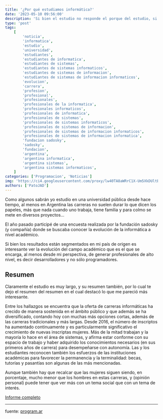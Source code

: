 ```yaml
---
title: '¿Por qué estudiamos informática?'
date: '2023-05-10 09:56:00'
description: 'Si bien el estudio no responde el porque del estudio, si nos da una idea de la evolucion que esta teniendo la informatica en las universidades'
type: 'post'
tags:
    [
        'noticia',
        'informatica',
        'estudio',
        'universidad',
        'estudiantes',
        'estudiantes de informatica',
        'estudiantes de sistemas',
        'estudiantes de sistemas informaticos',
        'estudiantes de sistemas de informacion',
        'estudiantes de sistemas de informacion informaticos',
        'evolucion',
        'carrera',
        'profesion',
        'profesional',
        'profesionales',
        'profesionales de la informatica',
        'profesionales informaticos',
        'profesionales de informatica',
        'profesionales de sistemas',
        'profesionales de sistemas informaticos',
        'profesionales de sistemas de informacion',
        'profesionales de sistemas de informacion informaticos',
        'profesionales de sistemas de informacion informatica',
        'fundacion sadosky',
        'sadosky',
        'fundacion',
        'argentina',
        'argentina informatica',
        'argentina sistemas',
        'argentina sistemas informaticos',
    ]
categories: ['Programacion', 'Noticias']
img: 'https://ci4.googleusercontent.com/proxy/lw40TA8aWRrC1X-Um5XkDUltBS5elmANxeg5FMAmkQajJuq1R7_SKHmOt0LLAqg58F0EkEEuCek6lH7aMOz82HqXOz5VLVgDAP5KxWKATaA20fANiMVKtDOgn0suU2_dWEIoOwIfA7iXwtYS4zOkcDVl6HYcZXaONruIEouy4Eni_H9BsVwkZpfUEQYsKjomTm6dM0aY9Q=s0-d-e1-ft#https://47213.asset.dattanet.com/storage/picture/58d2b3bddad73a5478386058/6436f50e072b6f8ae9f65053/img/6436f3c0a6137cc7180ec4f0.png'
authors: ['PatoJAD']
---
```


Como algunos sabrán yo estudio en una universidad pública desde hace tiempo, al menos en Argentina las carreras no suelen durar lo que dicen los papeles, más que nada cuando uno trabaja, tiene familia y para colmo se mete en diversos proyectos…

El año pasado participé de una encuesta realizada por la fundación sadosky (y compañía) donde se buscaba conocer la evolución de la informática a nivel académico.

Si bien los resultados están segmentados en mi país de origen es interesante ver la evolución del campo académico que es el que se encarga, al menos desde mi perspectiva, de generar profesionales de alto nivel, es decir desarrolladores y no sólo programadores.

## Resumen

Claramente el estudio es muy largo, y su resumen también, por lo cual te dejo el resumen del resumen en el cual destacó lo que me pareció más interesante.

Entre los hallazgos se encuentra que la oferta de carreras informáticas ha crecido de manera sostenida en el ámbito público y que además se ha diversificado, contando hoy con muchas más opciones cortas, además de las carreras tradicionales y más largas. Desde 2016, el número de inscriptos ha aumentado continuamente y es particularmente significativo el crecimiento de nuevas inscriptas mujeres. Más de la mitad trabajan y la mayoría lo hace en el área de sistemas, y afirma estar conforme con su espacio de trabajo y haber adquirido los conocimientos necesarios (en sus primeros años de carrera) para desempeñarse con autonomía. Las y los estudiantes reconocen también los esfuerzos de las instituciones académicas para favorecer la permanencia y la terminalidad: becas, tutorías y pasantías son algunas de las más mencionadas.

Aunque también hay que recalcar que las mujeres siguen siendo, en porcentaje, mucho menor que los hombres en estas carreras, y (opinión personal) puede tener que ver más con un tema social que con un tema de interés.

[Informe completo](https://program.ar/wp-content/uploads/2023/05/Por-que-estudiamos-informatica-Version-Completa.pdf)

---

fuente: [program.ar](https://program.ar/por-que-estudiamos-informatica/)
